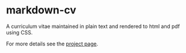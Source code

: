markdown-cv
===========

A curriculum vitae maintained in plain text and rendered to html and pdf using CSS.

For more details see the [project page](http://elipapa.github.io/markdown-cv).

